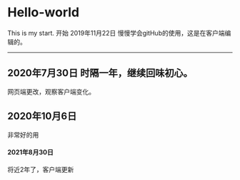 # Hello-world
This is my start.
开始
2019年11月22日
慢慢学会gitHub的使用，这是在客户端编辑的。

-----------------------------------------------------------------

2020年7月30日 时隔一年，继续回味初心。
-----------------------------------------------------------------
网页端更改，观察客户端变化。

## 2020年10月6日 

非常好的用

#### 2021年8月30日

将近2年了，客户端更新
